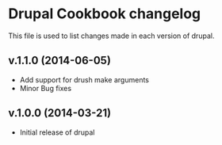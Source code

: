 Drupal Cookbook changelog
=========================
This file is used to list changes made in each version of drupal.

v.1.1.0 (2014-06-05)
--------------------
- Add support for drush make arguments
- Minor Bug fixes

v.1.0.0 (2014-03-21)
--------------------
- Initial release of drupal
